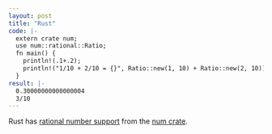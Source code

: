 ```yaml
---
layout: post
title: "Rust"
code: |-
  extern crate num;
  use num::rational::Ratio;
  fn main() {
    println!(.1+.2);
    println!("1/10 + 2/10 = {}", Ratio::new(1, 10) + Ratio::new(2, 10));
  }
result: |-
  0.30000000000000004
  3/10
---
```

Rust has [rational number support](https://doc.rust-lang.org/num/num/rational/struct.Ratio.html) from the [num crate](https://doc.rust-lang.org/num/num/index.html).
